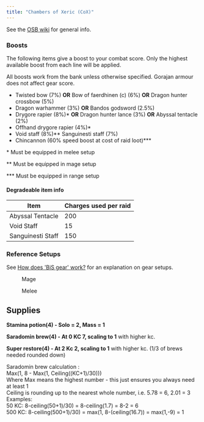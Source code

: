 ```yaml
---
title: "Chambers of Xeric (CoX)"
---
```


See the [OSB wiki](https://wiki.oldschool.gg/osb/raids/cox/) for general info.

### Boosts

The following items give a boost to your combat score. Only the highest available boost from each line will be applied.

All boosts work from the bank unless otherwise specified. Gorajan armour does not affect gear score.

- Twisted bow (7%) **OR** Bow of faerdhinen (c) (6%) **OR** Dragon hunter crossbow (5%)
- Dragon warhammer (3%) **OR** Bandos godsword (2.5%)
- Drygore rapier (8%)\* **OR** Dragon hunter lance (3%) **OR** Abyssal tentacle (2%)
- Offhand drygore rapier (4%)\*
- Void staff (8%)\*\* Sanguinesti staff (7%)
- Chincannon (60% speed boost at cost of raid loot)\*\*\*

\* Must be equipped in melee setup

\*\* Must be equipped in mage setup

\*\*\* Must be equipped in range setup

#### Degradeable item info

| Item              | Charges used per raid |
| ----------------- | --------------------- |
| Abyssal Tentacle  | 200                   |
| Void Staff        | 15                    |
| Sanguinesti Staff | 150                   |

### Reference Setups

See [How does 'BiS gear' work?](https://wiki.oldschool.gg/bso/monsters/raids/readme/#how-does-bis-gear-work) for an explanation on gear setups.

<figure><figcaption>Mage</figcaption></figure>

<figure><figcaption>Melee</figcaption></figure>

## Supplies

**Stamina potion(4) - Solo = 2, Mass = 1**

**Saradomin brew(4) - At 0 KC 7, scaling to 1** with higher kc.

**Super restore(4) - At 2 Kc 2, scaling to 1** with higher kc. (1/3 of brews needed rounded down)

Saradomin brew calculation :\
Max(1, 8 - Max(1, Ceiling((KC+1)/30)))\
Where Max means the highest number - this just ensures you always need at least 1\
Ceiling is rounding up to the nearest whole number, i.e. 5.78 = 6, 2.01 = 3\
Examples:\
50 KC: 8-ceiling(50+1)/30) = 8-ceiling(1.7) = 8-2 = 6\
500 KC: 8-ceiling(500+1)/30) = max(1, 8-(ceiling(16.7)) = max(1,-9) = 1
